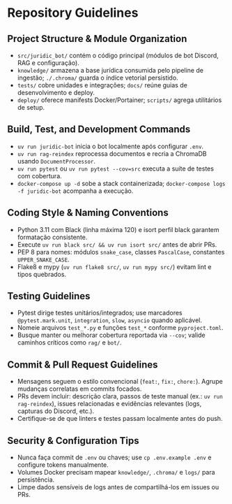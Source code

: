 # Repository Guidelines

## Project Structure & Module Organization
- `src/juridic_bot/` contém o código principal (módulos de bot Discord, RAG e configuração).
- `knowledge/` armazena a base jurídica consumida pelo pipeline de ingestão; `./.chroma/` guarda o índice vetorial persistido.
- `tests/` cobre unidades e integrações; `docs/` reúne guias de desenvolvimento e deploy.
- `deploy/` oferece manifests Docker/Portainer; `scripts/` agrega utilitários de setup.

## Build, Test, and Development Commands
- `uv run juridic-bot` inicia o bot localmente após configurar `.env`.
- `uv run rag-reindex` reprocessa documentos e recria a ChromaDB usando `DocumentProcessor`.
- `uv run pytest` ou `uv run pytest --cov=src` executa a suíte de testes com cobertura.
- `docker-compose up -d` sobe a stack containerizada; `docker-compose logs -f juridic-bot` acompanha a execução.

## Coding Style & Naming Conventions
- Python 3.11 com Black (linha máxima 120) e isort perfil black garantem formatação consistente.
- Execute `uv run black src/ && uv run isort src/` antes de abrir PRs.
- PEP 8 para nomes: módulos `snake_case`, classes `PascalCase`, constantes `UPPER_SNAKE_CASE`.
- Flake8 e mypy (`uv run flake8 src/`, `uv run mypy src/`) evitam lint e tipos quebrados.

## Testing Guidelines
- Pytest dirige testes unitários/integrados; use marcadores `@pytest.mark.unit`, `integration`, `slow`, `asyncio` quando aplicável.
- Nomeie arquivos `test_*.py` e funções `test_*` conforme `pyproject.toml`.
- Busque manter ou melhorar cobertura reportada via `--cov`; valide caminhos críticos como `rag/` e `bot/`.

## Commit & Pull Request Guidelines
- Mensagens seguem o estilo convencional (`feat:`, `fix:`, `chore:`). Agrupe mudanças correlatas em commits focados.
- PRs devem incluir: descrição clara, passos de teste manual (ex.: `uv run rag-reindex`), issues relacionadas e evidências relevantes (logs, capturas do Discord, etc.).
- Certifique-se de que linters e testes passam localmente antes do push.

## Security & Configuration Tips
- Nunca faça commit de `.env` ou chaves; use `cp .env.example .env` e configure tokens manualmente.
- Volumes Docker precisam mapear `knowledge/`, `.chroma/` e `logs/` para persistência.
- Limpe dados sensíveis de logs antes de compartilhá-los em issues ou PRs.
